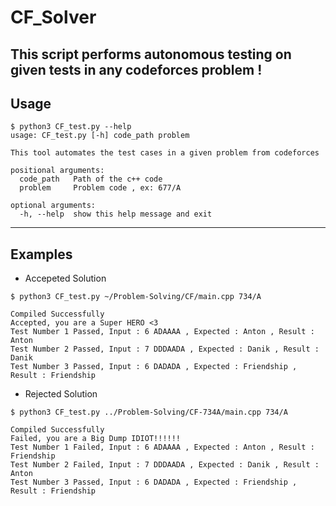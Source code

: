# CF_Solver

## This script performs autonomous testing on given tests in any codeforces problem !


## Usage

```
$ python3 CF_test.py --help
usage: CF_test.py [-h] code_path problem

This tool automates the test cases in a given problem from codeforces

positional arguments:
  code_path   Path of the c++ code
  problem     Problem code , ex: 677/A

optional arguments:
  -h, --help  show this help message and exit
```
________________
## Examples
* Accepeted Solution
```
$ python3 CF_test.py ~/Problem-Solving/CF/main.cpp 734/A

Compiled Successfully
Accepted, you are a Super HERO <3
Test Number 1 Passed, Input : 6 ADAAAA , Expected : Anton , Result : Anton
Test Number 2 Passed, Input : 7 DDDAADA , Expected : Danik , Result : Danik
Test Number 3 Passed, Input : 6 DADADA , Expected : Friendship , Result : Friendship
```

* Rejected Solution
```
$ python3 CF_test.py ../Problem-Solving/CF-734A/main.cpp 734/A

Compiled Successfully
Failed, you are a Big Dump IDIOT!!!!!!
Test Number 1 Failed, Input : 6 ADAAAA , Expected : Anton , Result : Friendship
Test Number 2 Failed, Input : 7 DDDAADA , Expected : Danik , Result : Anton
Test Number 3 Passed, Input : 6 DADADA , Expected : Friendship , Result : Friendship
```
